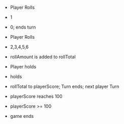 
* Player Rolls
* 1
* 0; ends turn

* Player Rolls
* 2,3,4,5,6
* rollAmount is added to rollTotal

* Player holds
* holds
* rollTotal to playerScore; Turn ends; next player Turn

* playerScore reaches 100
* playerScore >= 100
* game ends

